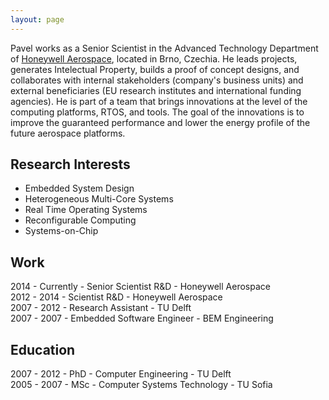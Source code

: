 ```yaml
---
layout: page
---
```


Pavel works as a Senior Scientist in the Advanced Technology Department of <a href="http://aerospace.honeywell.com/" target="_blank">Honeywell Aerospace</a>, located in Brno, Czechia. He leads projects, generates Intelectual Property, builds a proof of concept designs, and collaborates with internal stakeholders (company's business units) and external beneficiaries (EU research institutes and international funding agencies). He is part of a team that brings innovations at the level of the computing platforms, RTOS, and tools. The goal of the innovations is to improve the guaranteed performance and lower the energy profile of the future aerospace platforms.

## Research Interests
* Embedded System Design 
* Heterogeneous Multi-Core Systems
* Real Time Operating Systems 
* Reconfigurable Computing
* Systems-on-Chip

## Work

2014 - Currently - Senior Scientist R&D - Honeywell Aerospace <br>
2012 - 2014 - Scientist R&D - Honeywell Aerospace <br>
2007 - 2012 - Research Assistant - TU Delft <br>
2007 - 2007 - Embedded Software Engineer - BEM Engineering <br>

## Education
2007 - 2012 - PhD - Computer Engineering - TU Delft <br>
2005 - 2007 - MSc - Computer Systems Technology - TU Sofia <br>

